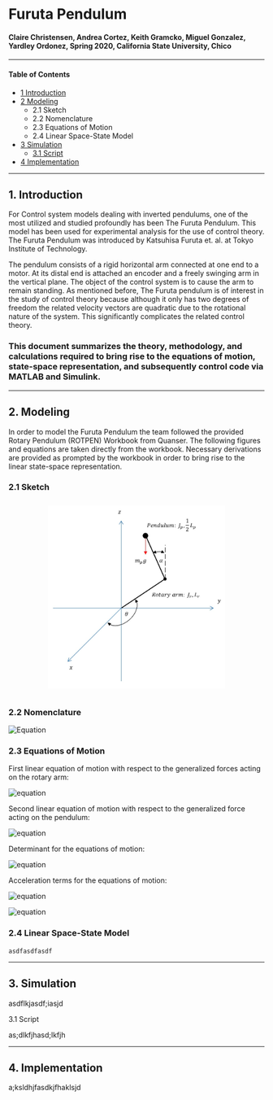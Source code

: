 # Furuta Pendulum
#### Claire Christensen, Andrea Cortez, Keith Gramcko, Miguel Gonzalez, Yardley Ordonez, Spring 2020, California State University, Chico
-----------------------------------------------------------------------------------------
#### Table of Contents
- [1 Introduction](#1-Introduction)
- [2 Modeling](#2-Modeling)
  - 2.1 Sketch
  - 2.2 Nomenclature
  - 2.3 Equations of Motion
  - 2.4 Linear Space-State Model
- [3 Simulation](#3-Simulation)
  - [3.1 Script](#3.1-Script)
- [4 Implementation](#4-Implementation)
  
-----------------------------------------------------------------------------------------
## 1. Introduction
For Control system models dealing with inverted pendulums, one of the most utilized and studied profoundly has been The Furuta Pendulum. This model has been used for experimental analysis for the use of control theory. The Furuta Pendulum was introduced by Katsuhisa Furuta et. al. at Tokyo Institute of Technology. 

The pendulum consists of a rigid horizontal arm connected at one end to a motor. At its distal end is attached an encoder and a freely swinging arm in the vertical plane. The object of the control system is to cause the arm to remain standing. As mentioned before, The Furuta pendulum is of interest in the study of control theory because although it only has two degrees of freedom the related velocity vectors are quadratic due to the rotational nature of the system. This significantly complicates the related control theory.

### This document summarizes the theory, methodology, and calculations required to bring rise to the equations of motion, state-space representation, and subsequently control code via MATLAB and Simulink.
-----------------------------------------------------------------------------------------
## 2. Modeling
In order to model the Furuta Pendulum the team followed the provided Rotary Pendulum (ROTPEN) Workbook from Quanser. The following figures and equations are taken directly from the workbook. Necessary derivations are provided as prompted by the workbook in order to bring rise to the linear state-space representation.

 ### 2.1 Sketch
  <p align = "center">
   <img src = "doc/Pendulum.png" height = "360px" style="margin:10px 10px">
  </p>

 ### 2.2 Nomenclature
  
  ![Equation](http://www.sciweavers.org/upload/Tex2Img_1588830068/eqn.png)

 ### 2.3 Equations of Motion
    
   First linear equation of motion with respect to the generalized forces acting on the   rotary arm:
    
  ![equation](http://www.sciweavers.org/upload/Tex2Img_1588828513/eqn.png)
        
   Second linear equation of motion with respect to the  generalized force acting on the pendulum:
    
   ![equation](http://www.sciweavers.org/upload/Tex2Img_1588827827/eqn.png)   
    
   Determinant for the equations of motion:
    
  ![equation](http://www.sciweavers.org/upload/Tex2Img_1588827941/eqn.png)
    
   Acceleration terms for the equations of motion:
    
  ![equation](http://www.sciweavers.org/upload/Tex2Img_1588828312/eqn.png)  
    
  ![equation](http://www.sciweavers.org/upload/Tex2Img_1588828379/eqn.png)  
    
 ### 2.4 Linear Space-State Model
    asdfasdfasdf
  
-----------------------------------------------------------------------------------------
## 3. Simulation

  asdflkjasdf;iasjd

3.1 Script

  as;dlkfjhasd;lkfjh

-----------------------------------------------------------------------------------------
## 4. Implementation

  a;ksldhjfasdkjfhaklsjd

